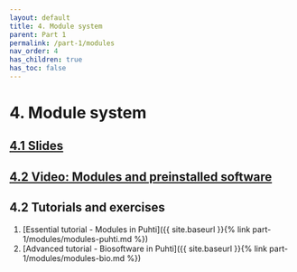 ```yaml
---
layout: default
title: 4. Module system
parent: Part 1
permalink: /part-1/modules
nav_order: 4
has_children: true
has_toc: false
---
```


# 4. Module system

## [4.1 Slides](https://a3s.fi/CSC_training/04_modules.html)

## [4.2 Video: Modules and preinstalled software](https://video.csc.fi/media/t/0_y57f260c)

## 4.2 Tutorials and exercises

1. [Essential tutorial - Modules in Puhti]({{ site.baseurl }}{% link part-1/modules/modules-puhti.md %})
2. [Advanced tutorial - Biosoftware in Puhti]({{ site.baseurl }}{% link part-1/modules/modules-bio.md %})
